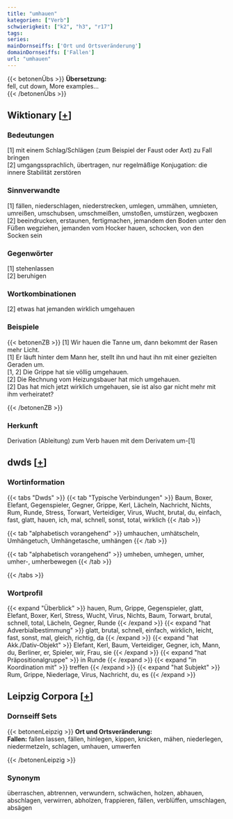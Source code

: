 ```yaml
---
title: "umhauen"
kategorien: ["Verb"]
schwierigkeit: ["k2", "h3", "r17"]
tags:
series:
mainDornseiffs: ['Ort und Ortsveränderung']
domainDornseiffs: ['Fallen']
url: "umhauen"
---
```


{{< betonenÜbs >}}
**Übersetzung:**  
fell, cut down, More examples...  
{{< /betonenÜbs >}}

## Wiktionary [[+](https://de.wiktionary.org/wiki/umhauen)]

### Bedeutungen
[1] mit einem Schlag/Schlägen (zum Beispiel der Faust oder Axt) zu Fall bringen  
[2] umgangssprachlich, übertragen, nur regelmäßige Konjugation: die innere Stabilität zerstören  

### Sinnverwandte
[1] fällen, niederschlagen, niederstrecken, umlegen, ummähen, umnieten, umreißen, umschubsen, umschmeißen, umstoßen, umstürzen, wegboxen  
[2] beeindrucken, erstaunen, fertigmachen, jemandem den Boden unter den Füßen wegziehen, jemanden vom Hocker hauen, schocken, von den Socken sein  

### Gegenwörter
[1] stehenlassen  
[2] beruhigen  

### Wortkombinationen
[2] etwas hat jemanden wirklich umgehauen  

### Beispiele
{{< betonenZB >}}
[1] Wir hauen die Tanne um, dann bekommt der Rasen mehr Licht.  
[1] Er läuft hinter dem Mann her, stellt ihn und haut ihn mit einer gezielten Geraden um.  
[1, 2] Die Grippe hat sie völlig umgehauen.  
[2] Die Rechnung vom Heizungsbauer hat mich umgehauen.  
[2] Das hat mich jetzt wirklich umgehauen, sie ist also gar nicht mehr mit ihm verheiratet?  

{{< /betonenZB >}}
### Herkunft
Derivation (Ableitung) zum Verb hauen mit dem Derivatem um-[1]  



## dwds [[+](https://www.dwds.de/wb/umhauen)]

### Wortinformation
{{< tabs "Dwds" >}}
{{< tab "Typische Verbindungen" >}}
Baum, Boxer, Elefant, Gegenspieler, Gegner, Grippe, Kerl, Lächeln, Nachricht, Nichts, Rum, Runde, Stress, Torwart, Verteidiger, Virus, Wucht, brutal, du, einfach, fast, glatt, hauen, ich, mal, schnell, sonst, total, wirklich
{{< /tab >}}

{{< tab "alphabetisch vorangehend" >}}
umhauchen, umhätscheln, Umhängetuch, Umhängetasche, umhängen
{{< /tab >}}

{{< tab "alphabetisch vorangehend" >}}
umheben, umhegen, umher, umher-, umherbewegen
{{< /tab >}}

{{< /tabs >}}

### Wortprofil
{{< expand "Überblick" >}} hauen, Rum, Grippe, Gegenspieler, glatt, Elefant, Boxer, Kerl, Stress, Wucht, Virus, Nichts, Baum, Torwart, brutal, schnell, total, Lächeln, Gegner, Runde {{< /expand >}}
{{< expand "hat Adverbialbestimmung" >}} glatt, brutal, schnell, einfach, wirklich, leicht, fast, sonst, mal, gleich, richtig, da {{< /expand >}}
{{< expand "hat Akk./Dativ-Objekt" >}} Elefant, Kerl, Baum, Verteidiger, Gegner, ich, Mann, du, Berliner, er, Spieler, wir, Frau, sie {{< /expand >}}
{{< expand "hat Präpositionalgruppe" >}} in Runde {{< /expand >}}
{{< expand "in Koordination mit" >}} treffen {{< /expand >}}
{{< expand "hat Subjekt" >}} Rum, Grippe, Niederlage, Virus, Nachricht, du, es {{< /expand >}}

## Leipzig Corpora [[+](https://corpora.uni-leipzig.de/en/res?word=umhauen&corpusId=deu_newscrawl-public_2018)]

### Dornseiff Sets
{{< betonenLeipzig >}}
**Ort und Ortsveränderung:**  
**Fallen:** fallen lassen, fällen, hinlegen, kippen, knicken, mähen, niederlegen, niedermetzeln, schlagen, umhauen, umwerfen  

{{< /betonenLeipzig >}}

### Synonym
überraschen, abtrennen, verwundern, schwächen, holzen, abhauen, abschlagen, verwirren, abholzen, frappieren, fällen, verblüffen, umschlagen, absägen

